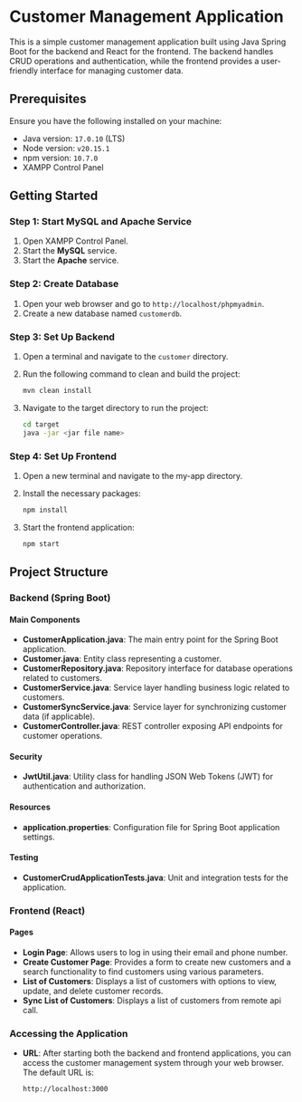 # Customer Management Application

This is a simple customer management application built using Java Spring Boot for the backend and React for the frontend. The backend handles CRUD operations and authentication, while the frontend provides a user-friendly interface for managing customer data.

## Prerequisites

Ensure you have the following installed on your machine:

- Java version: `17.0.10` (LTS)
- Node version: `v20.15.1`
- npm version: `10.7.0`
- XAMPP Control Panel

## Getting Started

### Step 1: Start MySQL and Apache Service

1. Open XAMPP Control Panel.
2. Start the **MySQL** service.
3. Start the **Apache** service.

### Step 2: Create Database

1. Open your web browser and go to `http://localhost/phpmyadmin`.
2. Create a new database named `customerdb`.

### Step 3: Set Up Backend

1. Open a terminal and navigate to the `customer` directory.

2. Run the following command to clean and build the project:
   ```sh
   mvn clean install
3. Navigate to the target directory to run the project:
   ```sh
   cd target
   java -jar <jar file name>
### Step 4: Set Up Frontend
1. Open a new terminal and navigate to the my-app directory.

2. Install the necessary packages:
   ```sh
   npm install
3. Start the frontend application:
   ```sh
   npm start

## Project Structure

### Backend (Spring Boot)

#### Main Components

- **CustomerApplication.java**: The main entry point for the Spring Boot application.
- **Customer.java**: Entity class representing a customer.
- **CustomerRepository.java**: Repository interface for database operations related to customers.
- **CustomerService.java**: Service layer handling business logic related to customers.
- **CustomerSyncService.java**: Service layer for synchronizing customer data (if applicable).
- **CustomerController.java**: REST controller exposing API endpoints for customer operations.

#### Security

- **JwtUtil.java**: Utility class for handling JSON Web Tokens (JWT) for authentication and authorization.

#### Resources

- **application.properties**: Configuration file for Spring Boot application settings.

#### Testing

- **CustomerCrudApplicationTests.java**: Unit and integration tests for the application.

### Frontend (React)

#### Pages

- **Login Page**: Allows users to log in using their email and phone number.
- **Create Customer Page**: Provides a form to create new customers and a search functionality to find customers using various parameters.
- **List of Customers**: Displays a list of customers with options to view, update, and delete customer records.
- **Sync List of Customers**: Displays a list of customers from remote api call.

### Accessing the Application
- **URL**: After starting both the backend and frontend applications, you can access the customer management system through your web browser. The default URL is:
   ```sh
   http://localhost:3000
